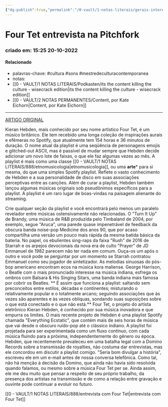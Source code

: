 ```yaml
---
{"dg-publish":true,"permalink":"/0-vault/1-notas-literais/gerais-interesses/four-tet-na-pitchfork/","tags":["cultura","sons","mestredeculturacontemporanea"],"dgHomeLink":true,"dgShowLocalGraph":true,"dgShowFileTree":true,"dgEnableSearch":true}
---
```


# Four Tet entrevista na Pitchfork
### criado em: 15:25 20-10-2022

#### Relacionado
- palavras-chave: #cultura #sons #mestredeculturacontemporanea 
- notas:
- [[0 - VAULT/1 NOTAS LITERAIS/Podkasten/its the content killing the culture - wisecrack edition\|its the content killing the culture - wisecrack edition]]
- [[0 - VAULT/2 NOTAS PERMANENTES/Content, por Kate Eichorn\|Content, por Kate Eichorn]]
---
[ARTIGO ORIGINAL](https://pitchfork.com/thepitch/four-tet-on-his-155-hour-spotify-playlist-the-coolest-thing-on-streaming/?bxid=5d7fe4203f92a4110117fc32&cndid=67720204&esrc=&hasha=0b1bae21df9191427ec0b2ecd851b5ab&hashb=76659da702755e357e1029263d754d0ffef62abc&hashc=80412cee3ec51a846b098bc3ee49eccb30033099def440f5443c7f7ced3c8c75)

Kieran Hebden, mais conhecido por seu nome artístico Four Tet, é um músico britânico. Ele tem recebido uma longa coleção de inspirações aurais e efêmeras no Spotify, que atualmente tem 154 horas e 36 minutos de duração. O nome atual da playlist é uma seqüência de personagens emojis e glitched-out ASCII, mas é passível de mudar sempre que Hebden decide adicionar um novo lote de faixas, o que ele faz algumas vezes ao mês. A playlist é mais como uma classe [[0 - VAULT/1 NOTAS LITERAIS/888/etnomusicologia\|etnomusicologia]], ou uma **arte*** para si mesma, do que uma simples Spotify playlist. Reflete o vasto conhecimento de Hebden e a sua personalidade de disco em suas associações perceptivas entre as canções. Além de curar a playlist, Hebden também lançou algumas músicas originais sob pseudônimos específicos para a playlist. A playlist é um raro lugar de boas-vindas na paisagem alienante do streaming.

Crie qualquer seção da playlist e você encontrará pelo menos um paralelo revelador entre músicas ostensivamente não relacionadas. O "Turn It Up" de Brandy, uma música de R&B produzida pelo Timbaland de 2004, por exemplo, segue "Aruca", uma parede quase impenetrável de feedback da obscura banda noise-pop Medicine dos anos 90, que por acaso compartilha uma versão um pouco mais rápida da mesma batida básica da bateria. No papel, os ebulientes sing-raps da faixa "Rush" de 2016 de Starrah e os arpejos devocionais da nova era de culto "Prayer" de JD Emmanuel de 1982 parecem não ter nada em comum. Ouça-os um após o outro e você pode se perguntar por um momento se Starrah contratou Emmanuel como seu jogador de sintetizador. As melodias sinuosas do pós-bop americano encontram ecos na música kora maliense. George Harrison, o Beatle com o mais pronunciado interesse na música indiana, esfrega os ombros com Balsara & His Singing Sitars, uma banda indiana mais famosa por cobrir os Beatles. ** É assim que funciona a playlist: saltando sem preconceitos entre estilos, décadas e continentes; misturando o relativamente popular e o totalmente arcano; seguindo associações que às vezes são aparentes e às vezes oblíquas, sondando suas suposições sobre o que está conectado e o que não está.** Four Tet, o projeto do artista eletrônico Kieran Hebden, é conhecido por sua música inovadora e que empurra os limites. O mais recente projeto de Hebden é uma playlist Spotify chamada "Everything Ecstatic", que contém mais de seis horas de música que vai desde o obscuro ruído-pop até o clássico indiano. A playlist foi projetada para ser experimentada como um fluxo contínuo, com cada música fluindo para a próxima, independentemente do gênero ou época. Hebden, que recentemente prevaleceu em uma batalha legal com a Domino Records sobre a transmissão de royalties, não costuma dar entrevistas, mas ele concordou em discutir a playlist comigo. "Seria bom divulgar a história", escreveu ele em um e-mail antes de nossa conversa telefônica. Como tal, não há menção à decisão da Domino, que ainda não havia sido resolvida quando falamos, ou mesmo sobre a música Four Tet per se. Ainda assim, ele me deu muito que pensar a respeito de seu próprio trabalho, da presença dos artistas na transmissão e de como a relação entre gravação e ouvinte pode continuar a evoluir no futuro.

[[0 - VAULT/1 NOTAS LITERAIS/888/entrevista com Four Tet\|entrevista com Four Tet]]